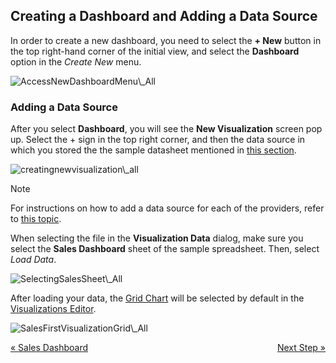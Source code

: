 ## Creating a Dashboard and Adding a Data Source

In order to create a new dashboard, you need to select the **+ New**
button in the top right-hand corner of the initial view, and select the
**Dashboard** option in the *Create New* menu.

<img src="images/create-new-dashboard.png" alt="AccessNewDashboardMenu\_All" class="responsive-img"/>

### Adding a Data Source

After you select **Dashboard**, you will see the **New Visualization**
screen pop up. Select the + sign in the top right corner, and then the
data source in which you stored the the sample datasheet mentioned in
[this section](Finance-Dashboard-Tutorial.html#sample-datasheet).

<img src="images/creating-new-visualization.png" alt="creatingnewvisualization\_all" class="responsive-img"/>

>[!NOTE]
>For instructions on how to add a data source for each of the providers, refer to [this topic](~/en/datasources/overview.md).

When selecting the file in the **Visualization Data** dialog, make sure
you select the **Sales Dashboard** sheet of the sample spreadsheet.
Then, select *Load Data*.

<img src="images/SelectingSalesSheet_All.png" alt="SelectingSalesSheet\_All" class="responsive-img"/>

After loading your data, the [Grid Chart](~/en/data-visualizations/visualization-types/grid-chart.md) will be selected by default in the [Visualizations Editor](~/en/data-visualizations/visualizations-editor.md).

<img src="images/SalesFirstVisualizationGrid_All.png" alt="SalesFirstVisualizationGrid\_All" class="responsive-img"/>

<style>
.previous {
    text-align: left
}

.next {
    float: right
}

</style>

<a href="getting-started.md" class="previous">&laquo; Sales Dashboard</a>
<a href="selecting-data-visualization.md" class="next">Next Step &raquo;</a>
